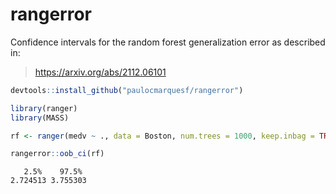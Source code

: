 # rangerror

Confidence intervals for the random forest generalization error as described in:

  > https://arxiv.org/abs/2112.06101

```r
devtools::install_github("paulocmarquesf/rangerror")

library(ranger)
library(MASS)

rf <- ranger(medv ~ ., data = Boston, num.trees = 1000, keep.inbag = TRUE)

rangerror::oob_ci(rf)
```

```
   2.5%    97.5% 
2.724513 3.755303
```
